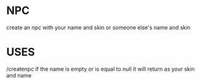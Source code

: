 # NPC
create an npc with your name and skin or someone else's name and skin
# USES
/createnpc <username>
if the name is empty or is equal to null it will return as your skin and name
